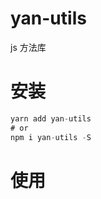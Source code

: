 # yan-utils

js 方法库

# 安装

```javascript
yarn add yan-utils
# or
npm i yan-utils -S
```

# 使用

```js

```
